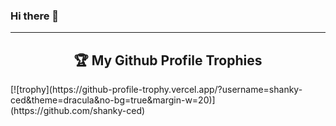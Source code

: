 ### Hi there 👋
---
<h2 align="center"> 🏆 My Github Profile Trophies</h2>
[![trophy](https://github-profile-trophy.vercel.app/?username=shanky-ced&theme=dracula&no-bg=true&margin-w=20)](https://github.com/shanky-ced)

